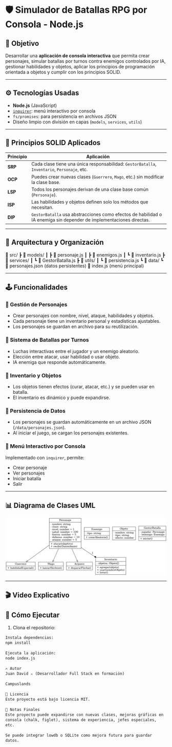 # 🛡️ Simulador de Batallas RPG por Consola - Node.js

## 🎯 Objetivo

Desarrollar una **aplicación de consola interactiva** que permita crear personajes, simular batallas por turnos contra enemigos controlados por IA, gestionar habilidades y objetos, aplicar los principios de programación orientada a objetos y cumplir con los principios SOLID.

---

## ⚙️ Tecnologías Usadas

- **Node.js** (JavaScript)
- [`inquirer`](https://www.npmjs.com/package/inquirer): menú interactivo por consola
- `fs/promises`: para persistencia en archivos JSON
- Diseño limpio con división en capas (`models`, `services`, `utils`)

---

## 🧠 Principios SOLID Aplicados

| Principio | Aplicación |
|----------|-------------|
| **SRP**  | Cada clase tiene una única responsabilidad: `GestorBatalla`, `Inventario`, `Personaje`, etc. |
| **OCP**  | Puedes crear nuevas clases (`Guerrero`, `Mago`, etc.) sin modificar la clase base. |
| **LSP**  | Todos los personajes derivan de una clase base común (`Personaje`). |
| **ISP**  | Las habilidades y objetos definen solo los métodos que necesitan. |
| **DIP**  | `GestorBatalla` usa abstracciones como efectos de habilidad o IA enemiga sin depender de implementaciones directas. |

---

## 🧩 Arquitectura y Organización

📁 src/
┣ 📁 models/
┃ ┣ 📄 personaje.js
┃ ┣ 📄 enemigos.js
┃ ┗ 📄 inventario.js
┣ 📁 services/
┃ ┗ 📄 GestorBatalla.js
┣ 📁 utils/
┃ ┗ 📄 persistencia.js
┗ 📁 data/
┗ 📄 personajes.json (datos persistentes)
📄 index.js (menú principal)


---

## 🕹️ Funcionalidades

### 🔸 Gestión de Personajes
- Crear personajes con nombre, nivel, ataque, habilidades y objetos.
- Cada personaje tiene un inventario personal y estadísticas ajustables.
- Los personajes se guardan en archivo para su reutilización.

### 🔸 Sistema de Batallas por Turnos
- Luchas interactivas entre el jugador y un enemigo aleatorio.
- Elección entre atacar, usar habilidad o usar objeto.
- IA enemiga que responde automáticamente.

### 🔸 Inventario y Objetos
- Los objetos tienen efectos (curar, atacar, etc.) y se pueden usar en batalla.
- El inventario es dinámico y puede expandirse.

### 🔸 Persistencia de Datos
- Los personajes se guardan automáticamente en un archivo JSON (`/data/personajes.json`).
- Al iniciar el juego, se cargan los personajes existentes.

### 🔸 Menú Interactivo por Consola
Implementado con `inquirer`, permite:
- Crear personaje
- Ver personajes
- Iniciar batalla
- Salir

---

## 📊 Diagrama de Clases UML

![Diagrama de Clases](./diagramaUML/diagrama_rpg.png) <!-- Asegúrate de subir la imagen en esa ruta -->

---

## 🎬 Video Explicativo



## 🚀 Cómo Ejecutar

1. Clona el repositorio:

```
Instala dependencias:
npm install

Ejecuta la aplicación:
node index.js

✍️ Autor
Juan David ⚔️ (Desarrollador Full Stack en formación)

Campuslands

📄 Licencia
Este proyecto está bajo licencia MIT.

📌 Notas Finales
Este proyecto puede expandirse con nuevas clases, mejoras gráficas en consola (chalk, figlet), sistema de experiencia, jefes especiales, etc.

Se puede integrar lowdb o SQLite como mejora futura para guardar datos.
